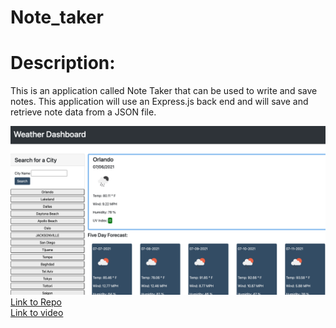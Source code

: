# Note_taker
<h1>Description:</h1>
 This is an application called Note Taker that can be used to write and save notes. This application will use an Express.js back end and will save and retrieve note data from a JSON file.

 
![screenshot](https://raw.githubusercontent.com/shannonjburris/weather-dashboard/main/assets/assets/images/Screen%20Shot%202021-07-06%20at%209.09.20%20PM.png)
 <a href="https://github.com/shannonjburris/Note_taker" target="_blank">Link to Repo</a>
 <br>
 <a href="https://nameless-beyond-00516.herokuapp.com/" target="_blank">Link to video</a>
 <br>
